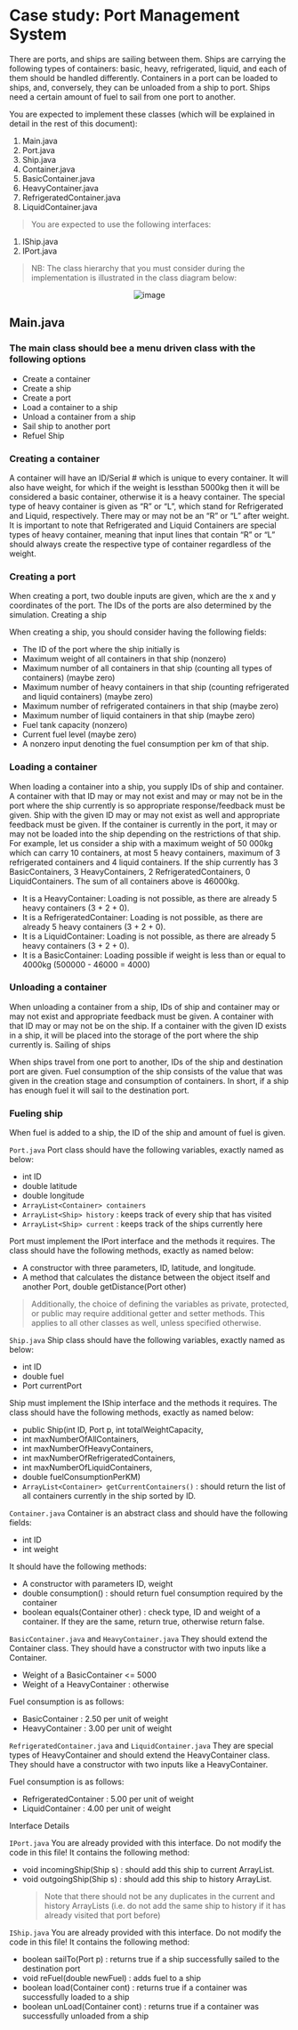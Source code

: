 # Case study: Port Management System

There are ports, and ships are sailing between them. Ships are carrying the following types of containers: basic,
heavy, refrigerated, liquid, and each of them should be handled differently. Containers in a port can be loaded to
ships, and, conversely, they can be unloaded from a ship to port. Ships need a certain amount of fuel to sail from
one port to another.

You are expected to implement these classes (which will be explained in detail in the rest of this document):

1. Main.java
2. Port.java
3. Ship.java
4. Container.java
5. BasicContainer.java
6. HeavyContainer.java
7. RefrigeratedContainer.java
8. LiquidContainer.java

> You are expected to use the following interfaces:
1. IShip.java
2. IPort.java

> NB: The class hierarchy that you must consider during the implementation is illustrated in the class diagram below:

<div align="center">
   <img src="images/img1.png" alt="image" >
</div>

## Main.java

### The main class should bee a menu driven class with the following options
* Create a container
* Create a ship
* Create a port
* Load a container to a ship
* Unload a container from a ship
* Sail ship to another port
* Refuel Ship

### Creating a container
A container will have an ID/Serial # which is unique to every container. It will also have weight, for which if the
weight is lessthan 5000kg then it will be considered a basic container, otherwise it is a heavy container. The special
type of heavy container is given as “R” or “L”, which stand for Refrigerated and Liquid, respectively. There may or
may not be an “R” or “L” after weight. It is important to note that Refrigerated and Liquid Containers are special
types of heavy container, meaning that input lines that contain “R” or “L” should always create the respective type
of container regardless of the weight.

### Creating a port
When creating a port, two double inputs are given, which are the x and y coordinates of the port. The IDs of the
ports are also determined by the simulation.
Creating a ship

When creating a ship, you should consider having the following fields:
* The ID of the port where the ship initially is
* Maximum weight of all containers in that ship (nonzero)
* Maximum number of all containers in that ship (counting all types of containers) (maybe zero)
* Maximum number of heavy containers in that ship (counting refrigerated and liquid containers) (maybe zero)
* Maximum number of refrigerated containers in that ship (maybe zero)
* Maximum number of liquid containers in that ship (maybe zero)
* Fuel tank capacity (nonzero)
* Current fuel level (maybe zero)
* A nonzero input denoting the fuel consumption per km of that ship.

### Loading a container
When loading a container into a ship, you supply IDs of ship and container. A container with that ID may or may
not exist and may or may not be in the port where the ship currently is so appropriate response/feedback must
be given. Ship with the given ID may or may not exist as well and appropriate feedback must be given. If the
container is currently in the port, it may or may not be loaded into the ship depending on the restrictions of that
ship. For example, let us consider a ship with a maximum weight of 50 000kg which can carry 10 containers, at
most 5 heavy containers, maximum of 3 refrigerated containers and 4 liquid containers. If the ship currently has 3
BasicContainers, 3 HeavyContainers, 2 RefrigeratedContainers, 0 LiquidContainers. The sum of all containers above
is 46000kg.

* It is a HeavyContainer: Loading is not possible, as there are already 5 heavy containers (3 + 2 + 0).
* It is a RefrigeratedContainer: Loading is not possible, as there are already 5 heavy containers (3 + 2 + 0).
* It is a LiquidContainer: Loading is not possible, as there are already 5 heavy containers (3 + 2 + 0).
* It is a BasicContainer: Loading possible if weight is less than or equal to 4000kg (500000 - 46000 = 4000)

### Unloading a container
When unloading a container from a ship, IDs of ship and container may or may not exist and appropriate feedback
must be given. A container with that ID may or may not be on the ship. If a container with the given ID exists in a
ship, it will be placed into the storage of the port where the ship currently is.
Sailing of ships

When ships travel from one port to another, IDs of the ship and destination port are given. Fuel consumption of
the ship consists of the value that was given in the creation stage and consumption of containers. In short, if a ship
has enough fuel it will sail to the destination port.

### Fueling ship
When fuel is added to a ship, the ID of the ship and amount of fuel is given.

`Port.java`
Port class should have the following variables, exactly named as below:
* int ID
* double latitude
* double longitude
* `ArrayList<Container> containers`
* `ArrayList<Ship> history` : keeps track of every ship that has visited
* `ArrayList<Ship> current` : keeps track of the ships currently here

Port must implement the IPort interface and the methods it requires. The class should have the following methods,
exactly as named below:
* A constructor with three parameters, ID, latitude, and longitude.
* A method that calculates the distance between the object itself and another Port, double getDistance(Port
other)
> Additionally, the choice of defining the variables as private, protected, or public may require additional getter and
  setter methods. This applies to all other classes as well, unless specified otherwise.

`Ship.java`
Ship class should have the following variables, exactly named as below:
* int ID
* double fuel
* Port currentPort

Ship must implement the IShip interface and the methods it requires. The class should have the following methods,
exactly as named below:
* public Ship(int ID, Port p, int totalWeightCapacity,
* int maxNumberOfAllContainers,
* int maxNumberOfHeavyContainers,
* int maxNumberOfRefrigeratedContainers,
* int maxNumberOfLiquidContainers,
* double fuelConsumptionPerKM)
* `ArrayList<Container> getCurrentContainers()` : should return the list of all containers currently in the ship sorted by ID.

`Container.java`
Container is an abstract class and should have the following fields:
* int ID
* int weight

It should have the following methods:
* A constructor with parameters ID, weight
* double consumption() : should return fuel consumption required by the container
* boolean equals(Container other) : check type, ID and weight of a container. If they are the same, return
true, otherwise return false.

`BasicContainer.java` and `HeavyContainer.java`
They should extend the Container class. They should have a constructor with two inputs like a Container.
* Weight of a BasicContainer <= 5000
* Weight of a HeavyContainer : otherwise

Fuel consumption is as follows:
* BasicContainer : 2.50 per unit of weight
* HeavyContainer : 3.00 per unit of weight

`RefrigeratedContainer.java` and `LiquidContainer.java`
They are special types of HeavyContainer and should extend the HeavyContainer class. They should have a
constructor with two inputs like a HeavyContainer.

Fuel consumption is as follows:
* RefrigeratedContainer : 5.00 per unit of weight
* LiquidContainer : 4.00 per unit of weight

Interface Details

`IPort.java`
You are already provided with this interface. Do not modify the code in this file! It contains the following method:
* void incomingShip(Ship s) : should add this ship to current ArrayList.
* void outgoingShip(Ship s) : should add this ship to history ArrayList.
  > Note that there should not be any duplicates in the current and history ArrayLists (i.e. do not add the same ship to history if it has already visited that port before)

`IShip.java`
You are already provided with this interface. Do not modify the code in this file! It contains the following method:
* boolean sailTo(Port p) : returns true if a ship successfully sailed to the destination port
* void reFuel(double newFuel) : adds fuel to a ship
* boolean load(Container cont) : returns true if a container was successfully loaded to a ship
* boolean unLoad(Container cont) : returns true if a container was successfully unloaded from a ship